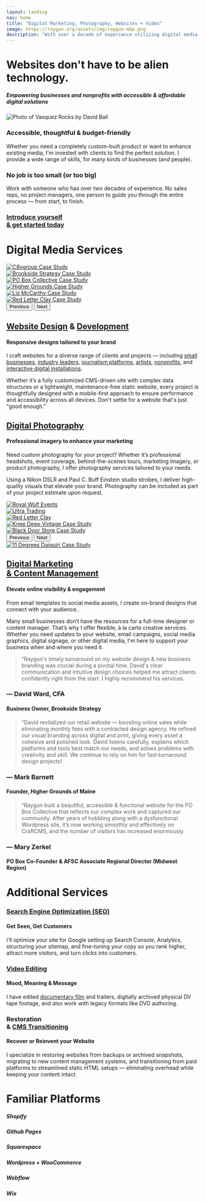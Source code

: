 ```yaml
---
layout: landing
nav: home
title: "Digital Marketing, Photography, Websites + Video"
image: https://raygun.org/assets/img/raygun-mbp.png
description: "With over a decade of experience utilizing digital media to tell engaging stories and establishing my client's online presence, I believe that mindful design leaves a lasting impression. Combining my professional experience with photography, website design, digital video, and print, I have a toolset capable of executing campaigns that elevate my customers' projects to help them flourish."
---
```

<div class="container-fluid g-0 statement overflow-hidden">
    <div class="row py-5 text-center">
        <h1 class="fst-italic fw-light animate__animated animate__fadeIn">Websites don't have to be alien technology.</h1>
        <h5 class="type-3 text-uppercase eyebrow mt-3 mt-sm-0 animate__animated animate__fadeIn">Empowering businesses and nonprofits with accessible & affordable digital solutions</h5>
    </div>
    <div class="row pb-5">
        <div class="col-md-6 col-sm-12 d-sm-none d-md-block">
            <img src="/assets/img/vasquez.jpg" alt="Photo of Vasquez Rocks by David Ball" class="img-fluid pb-5 animate__animated animate__fadeIn">
        </div>
        <div class="col-md-6 col-sm-12 px-5">
            <div class="animate__animated animate__fadeIn pe-5">
                <h3 class="pt-5">Accessible, thoughtful & budget-friendly</h3>
                <p>Whether you need a completely custom-built product or want to enhance existing media, I'm invested with clients to find the perfect solution. I provide a wide range of skills, for many kinds of businesses (and people).</p>
                <h3 class="fw-bold pt-5">No job is too small (or too big)</h3>
                <p class="introduction"><span class="fw-bolder">Work with someone who has over two decades of experience</span>. No sales reps, no project managers, one person to guide you through the entire process &mdash; <span class="fw-bolder">from start, to finish</span>.</p>
                <div class="hstack justify-content-end animate__animated arrow-hover mt-5">
                <div class="vr me-3" style="width: 3px;" data-aos="fade-left"></div>
                    <h3 class="fst-italic fw-semibold" data-aos="flip-up" data-aos-delay="400"><a href="/contact/" class="text-decoration-none">Introduce yourself<br><span class="fw-light">&</span> get started today</a></h3>
                    <h3 class="fst-italic fw-semibold" data-aos="fade-right" data-aos-delay="600" data-aos-anchor-placement="top-bottom"><a href="/contact/" class="text-decoration-none" aria-label="Introduce yourself and get started today"><i class="ps-4 fa fa-arrow-right-long"></i></a></h3>
                </div>
            </div>
        </div>
    </div>
</div>
<div class="container-fluid g-0 statement pb-5 overflow-hidden">
    <div class="container">
        <div class="row align-items-center">
            <div class="col-12 text-center">
                <div class="d-flex align-items-center text-center my-4">
                    <div class="flex-grow-1 border-top" data-aos="fade-right"></div>
                    <h1 class="fw-normal px-5 mb-0">Digital Media Services</h1>
                    <div class="flex-grow-1 border-top" data-aos="fade-left"></div>
                </div>
            </div>
            <div class="col-md-12 col-lg-6">
                <div id="carouselWebsites" class="carousel carousel-fade" data-bs-ride="carousel">
                    <div class="carousel-inner">
                    <div class="carousel-item active">
                            <a href="/websites/c8vgroup/" aria-label="C8vgroup Case Study"><img src="/assets/img/portfolio/c8vgroup/c8vgroup-mbp.png" class="d-block w-100" alt="C8vgroup Case Study"></a>
                        </div>
                        <div class="carousel-item">
                            <a href="/websites/brookside-strategy/" aria-label="Brookside Strategy Case Study"><img src="/assets/img/portfolio/brookside-strategy/brookside-mbp.png" class="d-block w-100" alt="Brookside Strategy Case Study"></a>
                        </div>
                        <div class="carousel-item">
                            <a href="/websites/pobox-collective/" aria-label="PO Box Collective Case Study"><img src="/assets/img/portfolio/pobox/pobox-mbp.png" class="d-block w-100" alt="PO Box Collective Case Study"></a>
                        </div>
                        <div class="carousel-item">
                            <a href="/websites/higher-grounds/" aria-label="Higher Grounds Case Study"><img src="/assets/img/portfolio/highergrounds/highergrounds-mbp.png" class="d-block w-100" alt="Higher Grounds Case Study"></a>
                        </div>
                        <div class="carousel-item">
                            <a href="/websites/liz-mccarthy/" aria-label="Liz McCarthy Case Study"><img src="/assets/img/portfolio/liz-mccarthy/liz-mccarthy-mbp.png" class="d-block w-100" alt="Liz McCarthy Case Study"></a>
                        </div>
                        <div class="carousel-item">
                            <a href="/websites/red-letter-clay/" aria-label="Red Letter Clay Case Study"><img src="/assets/img/portfolio/rlc/redletterclay-mbp.png" class="d-block w-100" alt="Red Letter Clay Case Study"></a>
                        </div>
                    </div>
                    <button class="carousel-control-prev" type="button" data-bs-target="#carouselWebsites" data-bs-slide="prev">
                        <span class="carousel-control-prev-icon" aria-hidden="true"></span>
                        <span class="visually-hidden">Previous</span>
                    </button>
                    <button class="carousel-control-next" type="button" data-bs-target="#carouselWebsites" data-bs-slide="next">
                        <span class="carousel-control-next-icon" aria-hidden="true"></span>
                        <span class="visually-hidden">Next</span>
                    </button>
                </div>
            </div>
            <div class="col-md-12 col-lg-6 mt-5">
                <h2 class="mt-5 header-spacing text-uppercase text-center"><a href="/portfolio/website-design/" class="text-white text-decoration-none" aria-label="Website Design Portfolio">Website Design</a> <span class="fw-light">&</span> <a href="/portfolio/website-development/" class="text-white text-decoration-none" aria-label="Website Development Portfolio">Development</a></h2>
                <h4 class="fw-light type-3 mb-5 eyebrow text-uppercase text-center">Responsive designs tailored to your brand</h4>
                <p>I craft websites for a diverse range of clients and projects &mdash; including <a href="/websites/higher-grounds/" aria-label="Higher Grounds of Maine Case Study">small businesses</a>, <a href="/websites/brookside-strategy/" aria-label="Brookside Strategy Case Study">industry leaders</a>, <a href="/websites/women-and-prison/" aria-label="Women and Prison Case Study">journalism platforms</a>, <a href="/websites/liz-mccarthy/" aria-label="Liz McCarthy Case Study">artists</a>, <a href="/websites/pobox-collective/" aria-label="PO Box Collective Case Study">nonprofits</a>, and <a href="/websites/present-absence/" aria-label="Present Absence Case Study">interactive digital installations</a>.</p>
                <p class="mt-4">Whether it’s a fully customized CMS-driven site with complex data structures or a lightweight, maintenance-free static website, every project is thoughtfully designed with a mobile-first approach to ensure performance and accessibility across all devices. <span class="fw-bold">Don't settle for a website that's just "good enough."</span></p>
            </div>
        </div>
        <div class="row my-5 py-5 align-items-center">
            <div class="col-md-12 col-lg-6">
                <h2 class="mt-5 header-spacing text-uppercase text-center"><a href="/portfolio/photography/" class="text-white text-decoration-none" aria-label="Photography Portfolio">Digital Photography</a></h2>
                <h4 class="fw-light type-3 mb-5 eyebrow text-uppercase text-center">Professional imagery to enhance your marketing</h4>
                <p>Need custom photography for your project? Whether it’s professional headshots, event coverage, behind-the-scenes tours, marketing imagery, or product photography, I offer photography services tailored to your needs.</p>
                <p class="my-4">Using a Nikon DSLR and Paul C. Buff Einstein studio strobes, I deliver high-quality visuals that elevate your brand. Photography can be included as part of your project estimate upon request.</p>
            </div>
            <div class="col-md-12 col-lg-6">
            <div id="carouselPhoto" class="carousel carousel-fade" data-bs-ride="carousel">
                    <div class="carousel-inner">
                        <div class="carousel-item active">
                            <a href="/photo/royal-wolf-events/" aria-label="Royal Wolf Events Case Study"><img src="/assets/img/portfolio/royal-wolf-events/royal-wolf-events-nav.png" class="d-block w-100" data-aos="fade-in" alt="Royal Wolf Events"></a>
                        </div>
                        <div class="carousel-item">
                            <a href="/photo/ultra-trading/" aria-label="Ultra Trading Case Study"><img src="/assets/img/portfolio/ultra-trading/ultra-trading-nav-test.png" class="d-block w-100" data-aos="fade-in" alt="Ultra Trading"></a>
                        </div>
                        <div class="carousel-item">
                            <a href="/photo/red-letter-clay/" aria-label="Red Letter Clay Case Study"><img src="/assets/img/portfolio/rlc/rlc-photo-nav-2.png" class="d-block w-100" data-aos="fade-in" alt="Red Letter Clay"></a>
                        </div>
                        <div class="carousel-item">
                            <a href="/photo/knee-deep-vintage/" aria-label="Knee Deep Vintage Case Study"><img src="/assets/img/portfolio/kneedeepvintage/knee-deep-vintage-nav-2.png" class="d-block w-100" data-aos="fade-in" alt="Knee Deep Vintage Case Study"></a>
                        </div>
                        <div class="carousel-item">
                            <a href="/photo/black-door-store/" aria-label="Black Door Store Case Study"><img src="/assets/img/portfolio/blackdoor/blackdoor-nav-2.png" class="d-block w-100" data-aos="fade-in" alt="Black Door Store Case Study"></a>
                        </div>
                    </div>
                    <button class="carousel-control-prev" type="button" data-bs-target="#carouselPhoto" data-bs-slide="prev">
                        <span class="carousel-control-prev-icon" aria-hidden="true"></span>
                        <span class="visually-hidden">Previous</span>
                    </button>
                    <button class="carousel-control-next" type="button" data-bs-target="#carouselPhoto" data-bs-slide="next">
                        <span class="carousel-control-next-icon" aria-hidden="true"></span>
                        <span class="visually-hidden">Next</span>
                    </button>
                </div>
            </div>
        </div>
        <div class="row my-5 py-5">
            <div class="col-md-12 col-lg-6">
                <a href="/marketing/11-degrees-daiquiri/" aria-label="11 Degrees Daiquiri Case Study"><img src="/assets/img/portfolio/11-degrees/11-degrees-nav.png" class="img-fluid" data-aos="fade-in" alt="11 Degrees Daiquiri Case Study"></a>
            </div>
            <div class="col-md-12 col-lg-6">
                <h2 class="mt-5 header-spacing text-uppercase text-center"><a href="/portfolio/marketing/" class="text-white text-decoration-none" aria-label="Digital Marketing Portfolio">Digital Marketing<br> <span class="fw-light">&</span> Content Management</a></h2>
                <h4 class="fw-light type-3 mb-5 eyebrow text-uppercase text-center">Elevate online visibility & engagement</h4>
                <p>From email templates to social media assets, I create on-brand designs that connect with your audience..</p>
                <p>Many small businesses don’t have the resources for a full-time designer or content manager. That’s why I offer flexible, à la carte creative services. Whether you need updates to your website, email campaigns, social media graphics, digital signage, or other digital media, I'm here to support your business when and where you need it.</p>
            </div>
        </div>
    </div>
<div class="container-fluid halftone-rwe pt-5">
    <div class="row mx-auto g-5 py-5 align-content-between" data-aos="fade-in">
        <div class="carousel" data-flickity='{ "groupCells": true }'>
            <div class="carousel-cell col-md-7 col-sm-12 px-5">
                <blockquote class="accent-blue type-3 fs-4"><span class="fs-1 pe-1">&ldquo;</span>Raygun's timely turnaround on my website design & new business branding was crucial during a pivotal time. David's clear communication and intuitive design choices helped me attract clients confidently right from the start. I highly recommend his services.</blockquote>
                <h3 class="accent-blue mb-4">— David Ward, CFA</h3>
                <h4 class="fw-light accent-blue type-3 mb-5 eyebrow text-uppercase text-center text-sm-start border border-3 border-start border-end-0 border-top-0 border-bottom-0 quote-border ps-3">Business Owner, Brookside Strategy</h4>
            </div>
            <div class="carousel-cell col-md-7 col-sm-12 px-5">
                <blockquote class="accent-blue type-3 fs-4"><span class="fs-1 pe-1">&ldquo;</span>David revitalized our retail website — boosting online sales while eliminating monthly fees with a contracted design agency. He refined our visual branding across digital and print, giving every asset a cohesive and polished look. David listens carefully, explains which platforms and tools best match our needs, and solves problems with creativity and skill. We continue to rely on him for fast‑turnaround design projects!</blockquote>
                <h3 class="accent-blue mb-4">— Mark Barnett</h3>
                <h4 class="fw-light accent-blue type-3 mb-5 eyebrow text-uppercase text-center text-sm-start border border-3 border-start border-end-0 border-top-0 border-bottom-0 quote-border ps-3">Founder, Higher Grounds of Maine</h4>
            </div>
            <div class="carousel-cell col-md-7 col-sm-12 px-5">
                <blockquote class="accent-blue type-3 fs-4"><span class="fs-1 pe-1">&ldquo;</span>Raygun built a beautiful, accessible & functional website for the PO Box Collective that reflects our complex work and captured our community. After years of hobbling along with a dysfunctional Wordpress site, it’s now working smoothly and effectively on CraftCMS, and the number of visitors has increased enormously.</blockquote>
                <h3 class="accent-blue mb-4">— Mary Zerkel</h3>
                <h4 class="fw-light accent-blue type-3 mb-5 eyebrow text-uppercase text-center text-sm-start border border-3 border-start border-end-0 border-top-0 border-bottom-0 quote-border ps-3">PO Box Co-Founder & AFSC Associate Regional Director (Midwest Region)</h4>
            </div>
        </div>
    </div>
</div>
<div class="container-fluid statement pb-5">
<div class="container pb-5">
    <div class="row text-center my-5">
        <div class="col-12">
            <div class="d-flex align-items-center text-center my-4">
                <div class="flex-grow-1 border-top" data-aos="fade-right"></div>
                <h1 class="fw-normal px-5 mb-0">Additional Services</h1>
                <div class="flex-grow-1 border-top" data-aos="fade-left"></div>
            </div>
        </div>
    </div>
</div>
<div class="container-fluid pb-5">
    <div class="d-lg-flex text-center">
        <div class="col-lg-4 col-sm-12 px-md-5 px-sm-0">
            <div class="btn btn-primary bg-coin text-theme-blue border border-coin border-5 rounded-5 mx-auto"><h3><i class="fa fa-search px-1 pt-2"></i></h3></div>
            <h3 class="mt-5 header-spacing text-uppercase"><a href="/websites/higher-grounds/" class="text-white text-decoration-none" aria-label="Higher Grounds of Maine Case Study">Search Engine Optimization (SEO)</a></h3>
            <h4 class="fw-light type-3 mb-5 eyebrow text-uppercase text-center">Get Seen, Get Customers</h4>
            <p>I’ll optimize your site for Google setting up Search Console, Analytics, structuring your sitemap, and fine-tuning your copy so you rank higher, attract more visitors, and turn clicks into customers.</p>
        </div>
        <div class="col-lg-4 col-sm-12 px-md-5 px-sm-0">
            <div class="btn btn-primary bg-coin text-theme-blue border border-coin border-5 rounded-5 mx-auto"><h3><i class="fa fa-film px-1 pt-2"></i></h3></div>
            <h3 class="mt-5 header-spacing text-uppercase"><a href="/portfolio/video/" class="text-white text-decoration-none" aria-label="Video Post Production Portfolio">Video Editing</a></h3>
            <h4 class="fw-light type-3 mb-5 eyebrow text-uppercase text-center">Mood, Meaning & Message</h4>
            <p class="alt">I have edited <a href="/video/the-other-guantanamo/" aria-label="The Other Guantanamo Case Study">documentary film</a> and trailers, digitally archived physical DV tape footage, and also work with legacy formats like DVD authoring.</p>
        </div>
        <div class="col-lg-4 col-sm-12 px-md-5 ps-xs-0">
            <div class="btn btn-primary bg-coin text-theme-blue border border-coin border-5 rounded-5 mx-auto"><h3><i class="fa fa-suitcase-medical pt-2"></i></h3></div>
            <h3 class="mt-5 header-spacing text-uppercase">Restoration<br><span class="fw-normal">&</span> <a href="/portfolio/cms/" class="text-white text-decoration-none" aria-label="Content Management System Portfolio">CMS Transitioning</a></h3>
            <h4 class="fw-light type-3 mb-5 eyebrow text-uppercase text-center">Recover or Reinvent your Website</h4>
            <p>I specialize in restoring websites from backups or archived snapshots, migrating to new content management systems, and transitioning from paid platforms to streamlined static HTML setups &mdash; eliminating overhead while keeping your content intact.</p>
        </div>
    </div>
<div class="container animate__animated animate__fadeIn pt-5">
    <div class="row">
        <div class="col-12">
            <div class="d-flex align-items-center text-center my-4">
                <div class="flex-grow-1 border-top" data-aos="fade-right"></div>
                <h1 class="fw-normal px-5 mb-0">Familiar Platforms</h1>
                <div class="flex-grow-1 border-top" data-aos="fade-left"></div>
            </div>
        </div>
    </div>
    <div class="d-flex flex-wrap justify-content-evenly align-items-center" id="platforms">
        <div class="d-flex flex-column platform text-center p-5">
            <i class="fa-brands fa-shopify fa-8x" style="color: #ffffff;" data-aos="flip-left" data-aos-anchor="#platforms" data-aos-anchor-position="middle-middle"></i>
            <h5 class="text-center mt-3" data-aos="flip-left" data-aos-anchor="#platforms" data-aos-anchor-position="middle-middle">Shopify</h5>
        </div>
        <div class="d-flex flex-column platform text-center p-5">
            <i class="fa-brands fa-github fa-8x" style="color: #ffffff;" data-aos="flip-left" data-aos-anchor="#platforms" data-aos-anchor-position="middle-middle"></i>
            <h5 class="text-center mt-3" data-aos="flip-left" data-aos-anchor="#platforms" data-aos-anchor-position="middle-middle">Github Pages</h5>
        </div>
        <div class="d-flex flex-column platform text-center p-5">
            <i class="fa-brands fa-squarespace fa-8x" style="color: #ffffff;" data-aos="flip-left" data-aos-anchor="#platforms" data-aos-anchor-position="middle-middle"></i>
            <h5 class="text-center mt-3" data-aos="flip-left" data-aos-anchor="#platforms" data-aos-anchor-position="middle-middle">Squarespace</h5>
        </div>
        <div class="d-flex flex-column platform text-center p-5">
            <i class="fa-brands fa-wordpress fa-8x" style="color: #ffffff;" data-aos="flip-left" data-aos-anchor="#platforms" data-aos-anchor-position="middle-middle"></i>
            <h5 class="text-center mt-3" data-aos="flip-left" data-aos-anchor="#platforms" data-aos-anchor-position="middle-middle">Wordpress + WooCommerce</h5>
        </div>
        <div class="d-flex flex-column platform text-center p-5">
            <i class="fa-brands fa-webflow fa-8x" style="color: #ffffff;" data-aos="flip-left" data-aos-anchor="#platforms" data-aos-anchor-position="middle-middle"></i>
            <h5 class="mt-3 text-center" data-aos="flip-left" data-aos-anchor="#platforms" data-aos-anchor-position="middle-middle">Webflow</h5>
        </div>
        <div class="d-flex flex-column platform text-center p-5">
            <i class="fa-brands fa-wix fa-8x" style="color: #ffffff;" data-aos="flip-left" data-aos-anchor="#platforms" data-aos-anchor-position="middle-middle"></i>
            <h5 class="text-center mt-3" data-aos="flip-left" data-aos-anchor="#platforms" data-aos-anchor-position="middle-middle">Wix</h5>
        </div>
    </div>
</div>
</div>